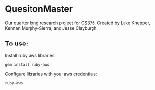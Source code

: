 QuesitonMaster
==============
Our quarter long research project for CS376. Created by Luke Knepper, Kennan Murphy-Sierra, and Jesse Clayburgh.

To use:
--------

Install ruby aws libraries:

	gem install ruby-aws

Configure libraries with your aws credentials:

	ruby-aws
